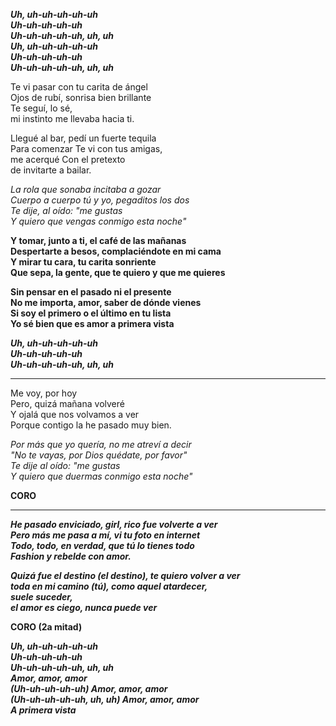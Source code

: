 ***Uh, uh-uh-uh-uh-uh  
Uh-uh-uh-uh-uh  
Uh-uh-uh-uh-uh, uh, uh  
Uh, uh-uh-uh-uh-uh  
Uh-uh-uh-uh-uh  
Uh-uh-uh-uh-uh, uh, uh***

Te vi pasar con tu carita de ángel  
Ojos de rubí, sonrisa bien brillante  
Te seguí, lo sé,  
mi instinto me llevaba hacia ti.

Llegué al bar, pedí un fuerte tequila  
Para comenzar Te vi con tus amigas,  
me acerqué Con el pretexto  
de invitarte a bailar.

*La rola que sonaba incitaba a gozar  
Cuerpo a cuerpo tú y yo, pegaditos los dos  
Te dije, al oído: "me gustas  
Y quiero que vengas conmigo esta noche"*

**Y tomar, junto a ti, el café de las mañanas  
Despertarte a besos, complaciéndote en mi cama  
Y mirar tu cara, tu carita sonriente  
Que sepa, la gente, que te quiero y que me quieres**

**Sin pensar en el pasado ni el presente  
No me importa, amor, saber de dónde vienes  
Si soy el primero o el último en tu lista  
Yo sé bien que es amor a primera vista**

***Uh, uh-uh-uh-uh-uh  
Uh-uh-uh-uh-uh  
Uh-uh-uh-uh-uh, uh, uh***

---

Me voy, por hoy  
Pero, quizá mañana volveré  
Y ojalá que nos volvamos a ver  
Porque contigo la he pasado muy bien.

*Por más que yo quería, no me atreví a decir  
"No te vayas, por Dios quédate, por favor"  
Te dije al oído: "me gustas  
Y quiero que duermas conmigo esta noche"*

**CORO**

---

***He pasado enviciado, girl, rico fue volverte a ver  
Pero más me pasa a mí, vi tu foto en internet  
Todo, todo, en verdad, que tú lo tienes todo  
Fashion y rebelde con amor.***

***Quizá fue el destino (el destino), te quiero volver a ver  
toda en mi camino (tú), como aquel atardecer,  
suele suceder,  
el amor es ciego, nunca puede ver***

**CORO (2a mitad)**

***Uh, uh-uh-uh-uh-uh  
Uh-uh-uh-uh-uh  
Uh-uh-uh-uh-uh, uh, uh  
Amor, amor, amor  
(Uh-uh-uh-uh-uh) Amor, amor, amor  
(Uh-uh-uh-uh-uh, uh, uh) Amor, amor, amor  
A primera vista***
